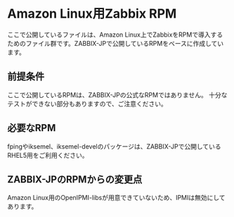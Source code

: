 Amazon Linux用Zabbix RPM
========================

ここで公開しているファイルは、Amazon Linux上でZabbixをRPMで導入するためのファイル群です。ZABBIX-JPで公開しているRPMをベースに作成しています。

前提条件
-------

ここで公開しているRPMは、ZABBIX-JPの公式なRPMではありません。
十分なテストができない部分もありますので、ご注意ください。

必要なRPM
---------

fpingやiksemel、iksemel-develのパッケージは、ZABBIX-JPで公開しているRHEL5用をご利用ください。

ZABBIX-JPのRPMからの変更点
--------------------------

Amazon Linux用のOpenIPMI-libsが用意できていないため、IPMIは無効にしてあります。
